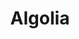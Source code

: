 ---
title: "Algolia"
icon: images/icons/algolia.svg
official_url: https://https://www.algolia.com/
---